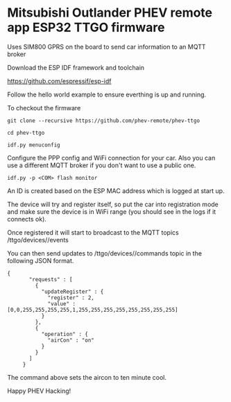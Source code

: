 # Mitsubishi Outlander PHEV remote app ESP32 TTGO firmware 

Uses SIM800 GPRS on the board to send car information to an MQTT broker

Download the ESP IDF framework and toolchain 

https://github.com/espressif/esp-idf

Follow the hello world example to ensure everthing is up and running.

To checkout the firmware 
```
git clone --recursive https://github.com/phev-remote/phev-ttgo

cd phev-ttgo

idf.py menuconfig
```
Configure the PPP config and WiFi connection for your car.  Also you can use a different MQTT broker if you don't want to use a public one.
```
idf.py -p <COM> flash monitor
```
An ID is created based on the ESP MAC address which is logged at start up.

The device will try and register itself, so put the car into registration mode and make sure the device is in WiFi range (you should see in the logs if it connects ok).

Once registered it will start to broadcast to the MQTT topics /ttgo/devices/<mac address>/events
  
You can then send updates to /ttgo/devices/<mac address>/commands topic in the following JSON format.
  
 ```
 {
        "requests" : [
          {
            "updateRegister" : {
              "register" : 2,
              "value" : [0,0,255,255,255,255,1,255,255,255,255,255,255,255,255]
            }
          },
          {  
            "operation" : { 
              "airCon" : "on"
            } 
          }
        ]
      }
```
The command above sets the aircon to ten minute cool.

Happy PHEV Hacking!
